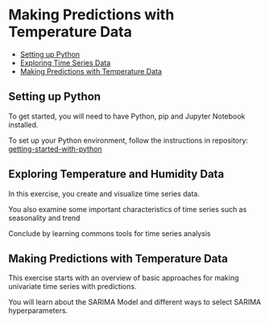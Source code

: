 # Making Predictions with Temperature Data
- [Setting up Python](#setting-up-python)
- [Exploring Time Series Data](#exploring-time-series-data)
- [Making Predictions with Temperature Data](#making-predictions-with-temperature-data)


## Setting up Python

To get started, you will need to have Python, pip and  Jupyter Notebook installed.

To set up your Python environment, follow the instructions in repository: [getting-started-with-python](https://github.com/pyladieshamburg/getting-started-with-python/blob/master/README.md)


## Exploring Temperature and Humidity Data

In this exercise, you create and visualize time series data.
 
You also examine some important characteristics of time series such as seasonality and trend 
    
Conclude by learning commons tools for time series analysis
 
## Making Predictions with Temperature Data

This exercise starts with an overview of basic approaches for making univariate time series with predictions.

You will learn about the SARIMA Model and different ways to select SARIMA hyperparameters.

